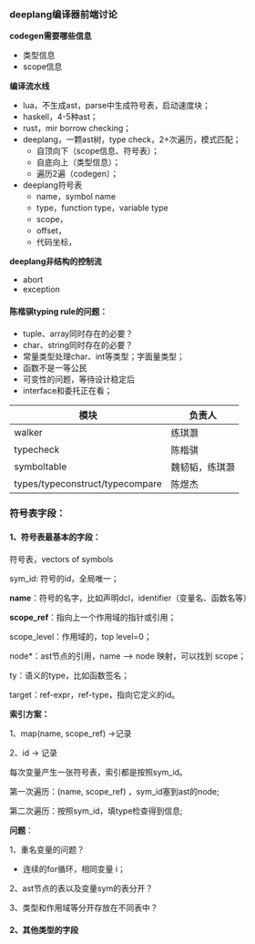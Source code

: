 ### deeplang编译器前端讨论

**codegen需要哪些信息**

- 类型信息
- scope信息

**编译流水线**

- lua，不生成ast，parse中生成符号表，启动速度块；
- haskell，4-5种ast；
- rust，mir borrow checking；
- deeplang，一颗ast树，type check，2+次遍历，模式匹配；
  - 自顶向下（scope信息、符号表）；
  - 自底向上（类型信息）；
  - 遍历2遍（codegen）；
- deeplang符号表
  - name，symbol name
  - type，function type，variable type
  - scope，
  - offset，
  - 代码坐标，

**deeplang非结构的控制流**

- abort
- exception

#### 陈楷骐typing rule的问题：

- tuple、array同时存在的必要？
- char、string同时存在的必要？
- 常量类型处理char、int等类型；字面量类型；
- 函数不是一等公民
- 可变性的问题，等待设计稳定后
- interface和委托正在看；

| 模块                            | 负责人         |
| ------------------------------- | -------------- |
| walker                          | 练琪灏         |
| typecheck                       | 陈楷骐         |
| symboltable                     | 魏韧韬，练琪灏 |
| types/typeconstruct/typecompare | 陈煜杰         |

### 符号表字段：

#### 1、符号表最基本的字段：

符号表，vectors of symbols

sym_id: 符号的id，全局唯一；

**name**：符号的名字，比如声明dcl，identifier（变量名、函数名等）

**scope_ref**：指向上一个作用域的指针或引用；

scope_level：作用域的，top level=0；

node*：ast节点的引用，name --> node  映射，可以找到 scope；

ty：语义的type，比如函数签名；

target：ref-expr，ref-type，指向它定义的id。

**索引方案：**

1、map(name, scope_ref)  ->记录

2、id -> 记录

每次变量产生一张符号表，索引都是按照sym_id。

第一次遍历：(name, scope_ref) ，sym_id塞到ast的node;

第二次遍历：按照sym_id，填type检查得到信息;

**问题**：

1、重名变量的问题？

- 连续的for循环，相同变量 i；

2、ast节点的表以及变量sym的表分开？

3、类型和作用域等分开存放在不同表中？

#### 2、其他类型的字段

